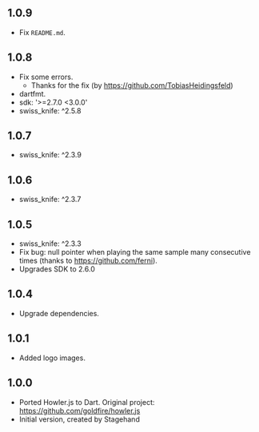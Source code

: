 ## 1.0.9

- Fix `README.md`.

## 1.0.8

- Fix some errors.
    - Thanks for the fix (by https://github.com/TobiasHeidingsfeld) 
- dartfmt.
- sdk: '>=2.7.0 <3.0.0'
- swiss_knife: ^2.5.8

## 1.0.7

- swiss_knife: ^2.3.9

## 1.0.6

- swiss_knife: ^2.3.7

## 1.0.5

- swiss_knife: ^2.3.3
- Fix bug: null pointer when playing the same sample many consecutive times (thanks to https://github.com/ferni). 
- Upgrades SDK to 2.6.0

## 1.0.4

- Upgrade dependencies.

## 1.0.1

- Added logo images.

## 1.0.0

- Ported Howler.js to Dart. Original project: https://github.com/goldfire/howler.js
- Initial version, created by Stagehand
